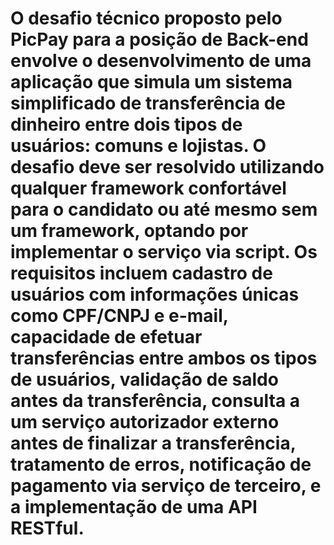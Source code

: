 # O desafio técnico proposto pelo PicPay para a posição de Back-end envolve o desenvolvimento de uma aplicação que simula um sistema simplificado de transferência de dinheiro entre dois tipos de usuários: comuns e lojistas. O desafio deve ser resolvido utilizando qualquer framework confortável para o candidato ou até mesmo sem um framework, optando por implementar o serviço via script. Os requisitos incluem cadastro de usuários com informações únicas como CPF/CNPJ e e-mail, capacidade de efetuar transferências entre ambos os tipos de usuários, validação de saldo antes da transferência, consulta a um serviço autorizador externo antes de finalizar a transferência, tratamento de erros, notificação de pagamento via serviço de terceiro, e a implementação de uma API RESTful.
